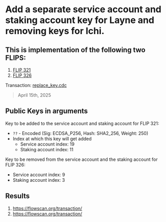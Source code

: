# Add a separate service account and staking account key for Layne and removing keys for Ichi.

## This is implementation of the following two FLIPS:
1. [FLIP 321](https://github.com/onflow/flips/blob/5c23e1798c4f1d0bd49fc37954923170771aec79/governance/20250319-redundancy-improvement.md)
2. [FLIP 326](https://github.com/onflow/flips/blob/a88f94057f7292a9dc86ae679e3a3fbdc78d3313/governance/20250412-removing-ichi-from-multi-sig.md)

Transaction: [replace_key.cdc](../../../../templates/replace_key.cdc)

> April 15th, 2025

## Public Keys in arguments

Key to be added to the service account and staking account for FLIP 321:

- `??` - Encoded (Sig: ECDSA_P256, Hash: SHA2_256, Weight: 250)
- Index at which this key will get added
  - Service account index: 19
  - Staking account index: 11

Key to be removed from the service account and the staking account for FLIP 326:

- Service account index: 9
- Staking account index: 3

## Results


1. https://flowscan.org/transaction/
2. https://flowscan.org/transaction/